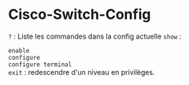 # Cisco-Switch-Config  

`?` : Liste les commandes dans la config actuelle
`show` :

`enable`  
`configure`  
`configure terminal`  
`exit` : redescendre d'un niveau en privilèges.  
